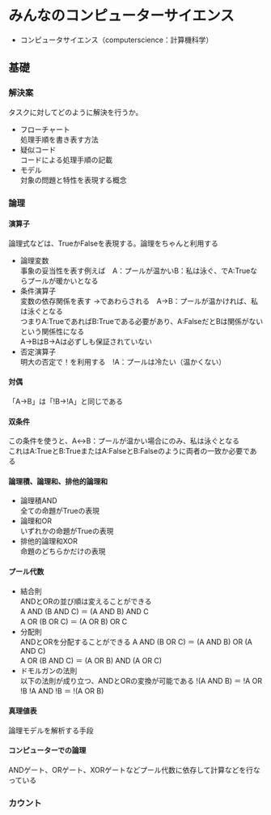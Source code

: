 # みんなのコンピューターサイエンス
* コンピュータサイエンス（computerscience：計算機科学）
## 基礎
### 解決案
タスクに対してどのように解決を行うか。
* フローチャート  
処理手順を書き表す方法
* 疑似コード  
コードによる処理手順の記載
* モデル  
対象の問題と特性を表現する概念
### 論理
#### 演算子
論理式などは、TrueかFalseを表現する。論理をちゃんと利用する
* 論理変数  
事象の妥当性を表す例えば　A：プールが温かいB：私は泳ぐ、でA:Trueならプールが暖かいとなる
* 条件演算子  
変数の依存関係を表す →であわらされる　A→B：プールが温かければ、私は泳ぐとなる  
つまりA:TrueであればB:Trueである必要があり、A:FalseだとBは関係がないという関係性になる  
A→BはB→Aは必ずしも保証されていない
* 否定演算子  
明大の否定で！を利用する　!A：プールは冷たい（温かくない）
#### 対偶
「A→B」は「!B→!A」と同じである
#### 双条件
この条件を使うと、A↔B：プールが温かい場合にのみ、私は泳ぐとなる  
これはA:TrueとB:TrueまたはA:FalseとB:Falseのように両者の一致か必要である
#### 論理積、論理和、排他的論理和
* 論理積AND  
全ての命題がTrueの表現
* 論理和OR  
いずれかの命題がTrueの表現
* 排他的論理和XOR  
命題のどちらかだけの表現
#### プール代数
* 結合則  
ANDとORの並び順は変えることができる  
A AND (B AND C) ＝ (A AND B) AND C  
A OR (B OR C) ＝ (A OR B) OR C  
* 分配則  
ANDとORを分配することができる
A AND (B OR C) ＝ (A AND B) OR (A AND C)  
A OR (B AND C) ＝ (A OR B) AND (A OR C)  
* ドモルガンの法則  
以下の法則が成り立つ、ANDとORの変換が可能である
!(A AND B) ＝ !A OR !B
!A AND !B ＝ !(A OR B)
#### 真理値表
論理モデルを解析する手段
#### コンピューターでの論理
ANDゲート、ORゲート、XORゲートなどプール代数に依存して計算などを行なっている
### カウント
